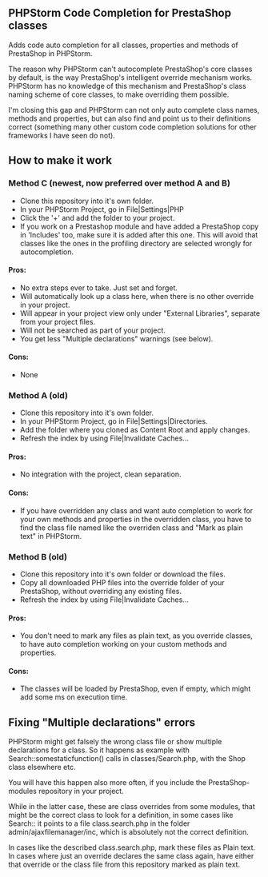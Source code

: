## PHPStorm Code Completion for PrestaShop classes

Adds code auto completion for all classes, properties and methods of PrestaShop in PHPStorm.

The reason why PHPStorm can't autocomplete PrestaShop's core classes by default, is the way PrestaShop's
intelligent override mechanism works. PHPStorm has no knowledge of this mechanism and PrestaShop's class
naming scheme of core classes, to make overriding them possible. 

I'm closing this gap and PHPStorm can not only auto complete class names, methods and properties, 
but can also find and point us to their definitions correct (something many other custom code completion
solutions for other frameworks I have seen do not). 

## How to make it work

### Method C (newest, now preferred over method A and B)

- Clone this repository into it's own folder. 
- In your PHPStorm Project, go in File|Settings|PHP
- Click the '+' and add the folder to your project. 
- If you work on a Prestashop module and have added a PrestaShop copy in 'Includes' too, make sure it is added after 
this one. This will avoid that classes like the ones in the profiling directory are selected wrongly for autocompletion.   

#### Pros:
- No extra steps ever to take. Just set and forget. 
- Will automatically look up a class here, when there is no other override in your project. 
- Will appear in your project view only under "External Libraries", separate from your project files.
- Will not be searched as part of your project.  
- You get less "Multiple declarations" warnings (see below). 

#### Cons:
- None 



### Method A (old)

- Clone this repository into it's own folder.
- In your PHPStorm Project, go in File|Settings|Directories.
- Add the folder where you cloned as Content Root and apply changes.
- Refresh the index by using File|Invalidate Caches...

#### Pros:
- No integration with the project, clean separation. 

#### Cons:
- If you have overridden any class and want auto completion to work for your own methods and properties in the overridden class, you have to find the class file named like the overriden class and "Mark as plain text" in PHPStorm.
 

### Method B (old)

- Clone this repository into it's own folder or download the files.
- Copy all downloaded PHP files into the override folder of your PrestaShop, without overriding any existing files. 
- Refresh the index by using File|Invalidate Caches...


#### Pros:
- You don't need to mark any files as plain text, as you override classes, to have auto completion working on your custom methods and properties.

#### Cons:
- The classes will be loaded by PrestaShop, even if empty, which might add some ms on execution time. 


## Fixing "Multiple declarations" errors

PHPStorm might get falsely the wrong class file or show multiple declarations for a class. So it happens as example with Search::somestaticfunction() calls in classes/Search.php, with the Shop class elsewhere etc. 

You will have this happen also more often, if you include the PrestaShop-modules repository in your project. 

While in the latter case, these are class overrides from some modules, that might be the correct class to look for a definition, in some cases like Search:: it points to a file class.search.php in the folder admin/ajaxfilemanager/inc, which is absolutely not the correct definition. 

In cases like the described class.search.php, mark these files as Plain text. In cases where just an override declares the same class again, have either that override or the class file from this repository marked as plain text. 

